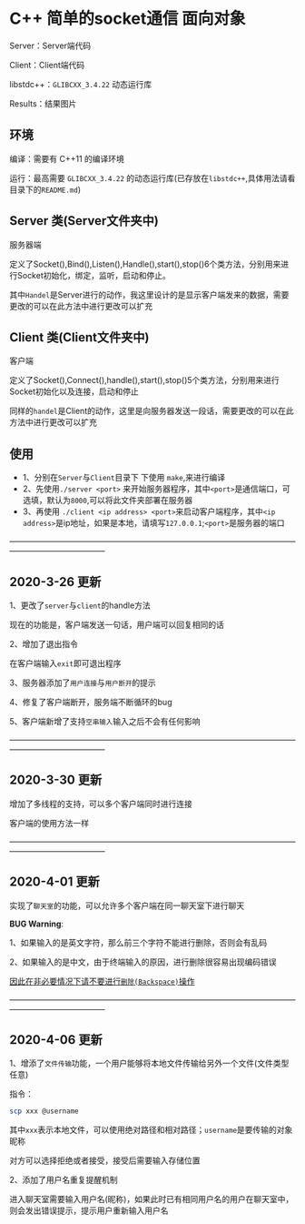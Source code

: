 # C++ 简单的socket通信 面向对象



Server：Server端代码

Client：Client端代码

libstdc++：`GLIBCXX_3.4.22` 动态运行库

Results：结果图片



## 环境

编译：需要有 C++11 的编译环境

运行：最高需要 `GLIBCXX_3.4.22` 的动态运行库(已存放在`libstdc++`,具体用法请看目录下的`README.md`)

## Server 类(Server文件夹中)

   服务器端

   定义了Socket(),Bind(),Listen(),Handle(),start(),stop()6个类方法，分别用来进行Socket初始化，绑定，监听，启动和停止。

   其中`Handel`是Server进行的动作，我这里设计的是显示客户端发来的数据，需要更改的可以在此方法中进行更改可以扩充

## Client 类(Client文件夹中)

   客户端

   定义了Socket(),Connect(),handle(),start(),stop()5个类方法，分别用来进行Socket初始化以及连接，启动和停止

   同样的`handel`是Client的动作，这里是向服务器发送一段话，需要更改的可以在此方法中进行更改可以扩充

## 使用

   - 1、分别在`Server`与`Client`目录下 下使用 `make`,来进行编译
   - 2、先使用`./server <port>` 来开始服务器程序，其中`<port>`是通信端口，可选填，默认为`8000`,可以将此文件夹部署在服务器
   - 3、再使用 `./client <ip address> <port>`来启动客户端程序，其中`<ip address>`是ip地址，如果是本地，请填写`127.0.0.1`;`<port>`是服务器的端口



————————————————————————————————————————————————

## 2020-3-26 更新

1、更改了`server`与`client`的handle方法

现在的功能是，客户端发送一句话，用户端可以回复相同的话



2、增加了退出指令

在客户端输入`exit`即可退出程序



3、服务器添加了`用户连接`与`用户断开`的提示



4、修复了客户端断开，服务端不断循环的bug



5、客户端新增了支持`空串输入`输入之后不会有任何影响



————————————————————————————————————————————————

## 2020-3-30 更新

增加了多线程的支持，可以多个客户端同时进行连接



客户端的使用方法一样



————————————————————————————————————————————————

## 2020-4-01 更新

实现了`聊天室`的功能，可以允许多个客户端在同一聊天室下进行聊天



**BUG Warning**:

1、如果输入的是英文字符，那么前三个字符不能进行删除，否则会有乱码

2、如果输入的是中文，由于终端输入的原因，进行删除很容易出现编码错误

<u>因此在非必要情况下请不要进行`删除(Backspace)`操作</u>	



————————————————————————————————————————————————

## 2020-4-06 更新

1、增添了`文件传输`功能，一个用户能够将本地文件传输给另外一个文件(文件类型任意)

指令：

```bash
scp xxx @username
```

其中`xxx`表示本地文件，可以使用绝对路径和相对路径；`username`是要传输的对象昵称

对方可以选择拒绝或者接受，接受后需要输入存储位置



2、添加了用户名重复提醒机制

进入聊天室需要输入用户名(昵称)，如果此时已有相同用户名的用户在聊天室中，则会发出错误提示，提示用户重新输入用户名





​	